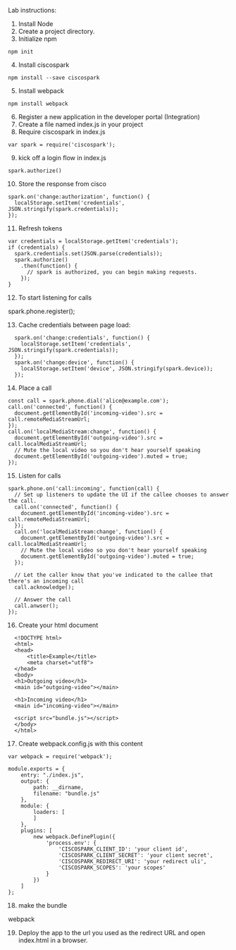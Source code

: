 Lab instructions:

1. Install Node
2. Create a project directory.
3. Initialize npm

```
npm init
```

4. Install ciscospark

```
npm install --save ciscospark
```

5. Install webpack

```
npm install webpack
```
  
6. Register a new application in the developer portal (Integration)
7. Create a file named index.js in your project
8. Require ciscospark in index.js

```
var spark = require('ciscospark');
```

9. kick off a login flow in index.js

```
spark.authorize()
```
  
10. Store the response from cisco

```
spark.on('change:authorization', function() {
  localStorage.setItem('credentials', JSON.stringify(spark.credentials));
});
```

11. Refresh tokens

```
var credentials = localStorage.getItem('credentials');
if (credentials) {
  spark.credentials.set(JSON.parse(credentials));
  spark.authorize()
    .then(function() {
      // spark is authorized, you can begin making requests.
    });
}
```

12. To start listening for calls

  spark.phone.register();

13. Cache credentials between page load:

```
  spark.on('change:credentials', function() {
    localStorage.setItem('credentials', JSON.stringify(spark.credentials));
  });
  spark.on('change:device', function() {
    localStorage.setItem('device', JSON.stringify(spark.device));
  });
```

14. Place a call

```
const call = spark.phone.dial('alice@example.com');
call.on('connected', function() {
  document.getElementById('incoming-video').src = call.remoteMediaStreamUrl;
});
call.on('localMediaStream:change', function() {
  document.getElementById('outgoing-video').src = call.localMediaStreamUrl;
  // Mute the local video so you don't hear yourself speaking
  document.getElementById('outgoing-video').muted = true;
});
```

15. Listen for calls

```
spark.phone.on('call:incoming', function(call) {
  // Set up listeners to update the UI if the callee chooses to answer the call.
  call.on('connected', function() {
    document.getElementById('incoming-video').src = call.remoteMediaStreamUrl;
  });
  call.on('localMediaStream:change', function() {
    document.getElementById('outgoing-video').src = call.localMediaStreamUrl;
    // Mute the local video so you don't hear yourself speaking
    document.getElementById('outgoing-video').muted = true;
  });

  // Let the caller know that you've indicated to the callee that there's an incoming call
  call.acknowledge();

  // Answer the call
  call.anwser();
});
```

16. Create your html document

```
  <!DOCTYPE html>
  <html>
  <head>
      <title>Example</title>
      <meta charset="utf8">
  </head>
  <body>
  <h1>Outgoing video</h1>
  <main id="outgoing-video"></main>
  
  <h1>Incoming video</h1>
  <main id="incoming-video"></main>
  
  <script src="bundle.js"></script>
  </body>
  </html>
```

17. Create webpack.config.js with this content

```
var webpack = require('webpack');

module.exports = {
    entry: "./index.js",
    output: {
        path: __dirname,
        filename: "bundle.js"
    },
    module: {
        loaders: [
        ]
    },
    plugins: [
        new webpack.DefinePlugin({
            'process.env': {
                'CISCOSPARK_CLIENT_ID': 'your client id',
                'CISCOSPARK_CLIENT_SECRET': 'your client secret',
                'CISCOSPARK_REDIRECT_URI': 'your redirect uli',
                'CISCOSPARK_SCOPES': 'your scopes'
            }
        })
    ]
};
```

18. make the bundle

  webpack
  
19. Deploy the app to the url you used as the redirect URL and open index.html in a browser.